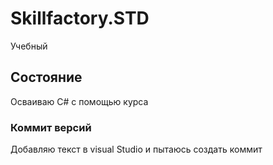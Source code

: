 # Skillfactory.STD
Учебный
## Состояние
Осваиваю C# c помощью курса

### Коммит версий
Добавляю текст в visual Studio и пытаюсь создать коммит